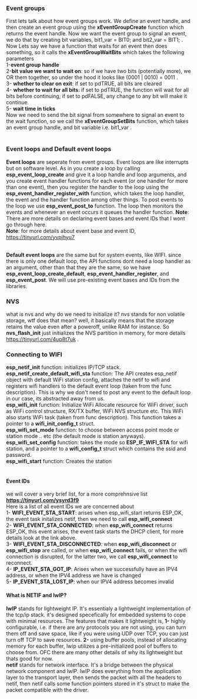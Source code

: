 ### Event groups

First lets talk about how event groups work. We define an event handle, and then create an event group using the **xEventGroupCreate** function which returns the event handle. Now we want the event group to signal an event, we do that by creating bit variables, bit1_var = BIT0; and bit2_var = BIT1; . Now Lets say we have a function that waits for an event then does something, so it calls the **xEventGroupWaitBits** which takes the following parameters <br>
1-**event group handle**<br>
2-**bit value we want to wait on**: so if we have two bits (potentially more), we OR them together, so under the hood it looks like (0001 | 0010) = 0011 .<br>
3- **whether to clear on exit**: if set to pdTRUE, all bits are cleared<br>
4- **whether to wait for all bits**: if set to pdTRUE, the function will wait for all bits before continuing, if set to pdFALSE, any change to any bit will make it continue.<br>
5- **wait time in ticks** <br>
Now we need to send the bit signal from somewhere to signal an event to the wait function, so we call the **xEventGroupSetBits** function, which takes an event group handle, and bit variable i.e. bit1_var . <br><br>

### Event loops and Default event loops

**Event loops** are seperate from event groups. Event loops are like interrupts but on software level. As in you create a loop by calling **esp_event_loop_create** and give it a loop handle and loop arguments, and you create event handler functions for each event (or one handler for more than one event), then you register the handler to the loop using the **esp_event_handler_register_with** function, which takes the loop handler, the event and the handler function among other things. To post events to the loop we use **esp_event_post_to** function. The loop then monitors the events and whenever an event occurs it queues the handler function. **Note**: There are more details on declaring event bases and event IDs that I wont go through here.<br>
**Note**: for more details about event base and event ID, https://tinyurl.com/yvpjhyu7
<br><br>

**Default event loops** are the same but for system events, like WIFI. since there is only one default loop, the API functions dont need a loop handler as an argument, other than that they are the same, so we have **esp_event_loop_create_default**, **esp_event_handler_register**, and **esp_event_post**. We will use pre-existing event bases and IDs from the libraries.



### NVS 

what is nvs and why do we need to initialize it? nvs stands for non volatile storage, wtf does that mean? well, it basically means that the storage retains the value even after a poweroff, unlike RAM for instance. So **nvs_flash_init** just initializes the NVS partition in memory, for more details https://tinyurl.com/4up8t7uk .


### Connecting to WIFI

**esp_netif_init** function: initializes IP/TCP stack.<br>
**esp_netif_create_default_wifi_sta** function: The API creates esp_netif object with default WiFi station config, attaches the netif to wifi and registers wifi handlers to the default event loop (taken from the func description). This is why we don't need to post any event to the default loop in our case, its abstracted away from us. <br>
**esp_wifi_init** function: Initialize WiFi Allocate resource for WiFi driver, such as WiFi control structure, RX/TX buffer, WiFi NVS structure etc. This WiFi also starts WiFi task (taken from func description). This function takes a pointer to a **wifi_init_config_t** struct. <br>
**esp_wifi_set_mode** function: to choose between access point mode or station mode .. etc (the default mode is station anyways).<br>
**esp_wifi_set_config** function: takes the mode so **ESP_IF_WIFI_STA** for wifi station, and a pointer to a **wifi_config_t** struct which contains the ssid and password.<br>
**esp_wifi_start** function: Creates the station <br> <br>

#### Event IDs
we will cover a very brief list, for a more comprehnsive list **https://tinyurl.com/ysyrd3f9** <br>
Here is a list of all event IDs we are concerned about <br>
1- **WIFI_EVENT_STA_START**: arises when esp_wifi_start returns ESP_OK, the event task initalizes netif, then we need to call **esp_wifi_connect**<br>
2- **WIFI_EVENT_STA_CONNECTED**: when **esp_wifi_connect** returns ESP_OK, this event arises, the event task starts the DHCP client, for more details look at the link above.<br>
3- **WIFI_EVENT_STA_DISCONNECTED**: when **esp_wifi_disconnect** or **esp_wifi_stop** are called, or when **esp_wifi_connect** fails, or when the wifi connection is disrupted, for the latter two, we call **esp_wifi_connect** to reconnect.<br>
4- **IP_EVENT_STA_GOT_IP**: Arises when we successfully have an IPV4 address, or when the IPV4 address we have is changed<br>
5- **IP_EVENT_STA_LOST_IP**: when our IPV4 address becomes invalid <br>

#### What is NETIF and lwIP?
**lwIP** stands for lightweight IP. It's essentialy a lightweight implementation of the tcp/ip stack. it's designed specefically for embedded systems to cope with minimal resources. The features that makes it lightweight is, **1-** highly configurable, i.e. if there are any protocols you are not using, you can turn them off and save space, like if you were using UDP over TCP, you can just turn off TCP to save resources. **2-** using buffer pools, instead of allocating memory for each buffer, lwip utilizes a pre-initialized pool of buffers to choose from. OFC there are many other details of why its lightweight but thats good for now.<br>
**netif** stands for network interface. It's a bridge between the physical network component and lwIP. lwIP does everything from the application layer to the transport layer, then sends the packet with all the headers to netif, then netif calls some function pointers stored in it's struct to make the packet compatible with the driver.



